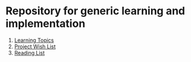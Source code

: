 # Repository for generic learning and implementation
1. [Learning Topics](LearningTopics.md)
2. [Project Wish List](ProjectWishList.md)
2. [Reading List](ReadingList.md)
